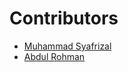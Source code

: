 # Contributors

- [Muhammad Syafrizal](https://github.com/ikaru19)
- [Abdul Rohman](https://github.com/4bdulRohman)